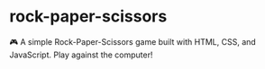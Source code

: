 # rock-paper-scissors
🎮 A simple Rock-Paper-Scissors game built with HTML, CSS, and JavaScript. Play against the computer!
